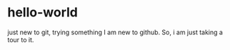 # hello-world
just new to git, trying something
I am new to github. So, i am just taking a tour to it.
